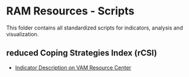 # RAM Resources - Scripts
This folder contains all standardized scripts for indicators, analysis and visualization.

## reduced Coping Strategies Index (rCSI)
- [Indicator Description on VAM Resource Center](https://resources.vam.wfp.org/data-analysis/quantitative/food-security/reduced-coping-strategies-index)